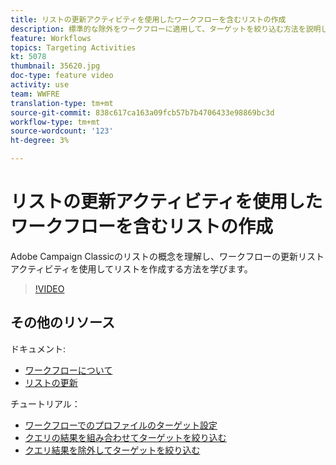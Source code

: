 ```yaml
---
title: リストの更新アクティビティを使用したワークフローを含むリストの作成
description: 標準的な除外をワークフローに適用して、ターゲットを絞り込む方法を説明します。 また、ワークフローの作成方法や定義済みフィルターの撮影に関する問題の解決方法についても学習します。
feature: Workflows
topics: Targeting Activities
kt: 5078
thumbnail: 35620.jpg
doc-type: feature video
activity: use
team: WWFRE
translation-type: tm+mt
source-git-commit: 838c617ca163a09fcb57b7b4706433e98869bc3d
workflow-type: tm+mt
source-wordcount: '123'
ht-degree: 3%

---
```



# リストの更新アクティビティを使用したワークフローを含むリストの作成

Adobe Campaign Classicのリストの概念を理解し、ワークフローの更新リストアクティビティを使用してリストを作成する方法を学びます。

>[!VIDEO](https://video.tv.adobe.com/v/35620?quality=12)

## その他のリソース

ドキュメント:

* [ワークフローについて](https://docs.adobe.com/content/help/en/campaign-classic/using/automating-with-workflows/introduction/about-workflows.html)
* [リストの更新](https://docs.adobe.com/content/help/en/campaign-classic/using/automating-with-workflows/targeting-activities/list-update.html)

チュートリアル：

* [ワークフローでのプロファイルのターゲット設定](/help/getting-started/targeting-profiles-in-a-workflow.md)
* [クエリの結果を組み合わせてターゲットを絞り込む](/help/automating-with-workflows/refining-targets-by-combining-query-results.md)
* [クエリ結果を除外してターゲットを絞り込む](/help/automating-with-workflows/refining-targets-by-excluding-query-results.md)
